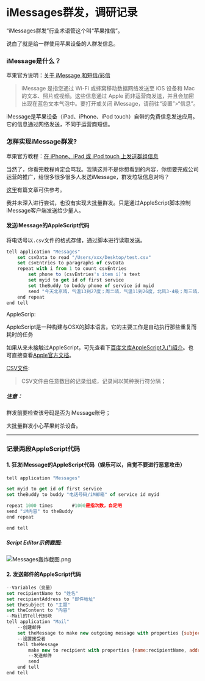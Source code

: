 # iMessages群发，调研记录

“iMessages群发”行业术语管这个叫“苹果推信”。

说白了就是给一群使用苹果设备的人群发信息。

### iMessage是什么？

苹果官方说明：[关于 iMessage 和短信/彩信][关于 iMessage 和短信/彩信]

> iMessage 是指您通过 Wi-Fi 或蜂窝移动数据网络发送至 iOS 设备和 Mac 的文本、照片或视频。这些信息通过 Apple 而非运营商发送，并且会加密出现在蓝色文本气泡中。要打开或关闭 iMessage，请前往“设置”>“信息”。

iMessage是苹果设备（iPad、iPhone、iPod touch）自带的免费信息发送应用。它的信息通过网络发送，不同于运营商短信。

### 怎样实现iMessage群发?

苹果官方教程：[在 iPhone、iPad 或 iPod touch 上发送群组信息][在 iPhone、iPad 或 iPod touch 上发送群组信息]

当然了，你看完教程肯定会骂我。我猜这并不是你想看到的内容，你想要完成公司运营的推广，给很多很多很多人发送iMessage，群发垃圾信息对吗？

[这里][怎样实现iMessage群发]有篇文章可供参考。

我并未深入进行尝试，也没有实现大批量群发。只是通过AppleScript脚本控制iMessage客户端发送给少量人。
#### 发送iMessage的AppleScript代码
将电话号以`.csv`文件的格式存储，通过脚本进行读取发送。
```javasCript
tell application "Messages"
	set csvData to read "/Users/xxx/Desktop/test.csv"
	set csvEntries to paragraphs of csvData
	repeat with i from 1 to count csvEntries
		set phone to (csvEntries's item i)'s text
		set myid to get id of first service
		set theBuddy to buddy phone of service id myid
		send "今天北京晴，气温13到27度；周二晴，气温11到26度，北风3-4级；周三晴，气温11到24度，微风<3" to theBuddy
	end repeat
end tell
```

AppleScrip:

AppleScript是一种构建与OSX的脚本语言。它的主要工作是自动执行那些重复而耗时的任务

如果从来未接触过AppleScript，可先查看下[百度文库AppleScript入门绍介][百度文库AppleScript入门绍介]。也可直接查看[Apple官方文档][Apple官方文档]。

[CSV文件][百度百科CSV文件]:
> CSV文件由任意数目的记录组成，记录间以某种换行符分隔；


##### 注意：

群发前要检查该号码是否为iMessage账号；

大批量群发小心苹果封杀设备。

---
### 记录两段AppleScript代码

#### 1. 狂发iMessage的AppleScript代码（娱乐可以，自觉不要进行恶意攻击）
```javasCript
tell application "Messages"

set myid to get id of first service
set theBuddy to buddy "电话号码/iM邮箱" of service id myid

repeat 1000 times       #1000是指次数，自定吧
send "iM内容" to theBuddy
end repeat

end tell
```

##### Script Editor示例截图:
![Messages轰炸截图.png]


#### 2. 发送邮件的AppleScript代码
```javasCript
--Variables（变量）
set recipientName to "姓名"
set recipientAddress to "邮件地址"
set theSubject to "主题"
set theContent to "内容"
--Mail的Tell代码块
tell application "Mail"
	--创建邮件
	set theMessage to make new outgoing message with properties {subject:theSubject, content:theContent}
	--设置接受者
	tell theMessage
		make new to recipient with properties {name:recipientName, address:recipientAddress}
		--发送邮件
		send
	end tell
end tell
```



[关于 iMessage 和短信/彩信]: https://support.apple.com/zh-cn/HT207006
[在 iPhone、iPad 或 iPod touch 上发送群组信息]: https://support.apple.com/zh-cn/HT202724
[百度文库AppleScript入门绍介]:https://wenku.baidu.com/view/12c6bc25192e45361066f5ec.html
[Apple官方文档]: https://developer.apple.com/library/archive/documentation/AppleScript/Conceptual/AppleScriptX/AppleScriptX.html
[怎样实现iMessage群发]: https://blog.csdn.net/templar1000/article/details/12995213
[Messages轰炸截图.png]:https://gitee.com/Ccfax/HunterPrivateImages/raw/master/Messages轰炸截图.png
[百度百科CSV文件]: https://baike.baidu.com/item/CSV/10739
